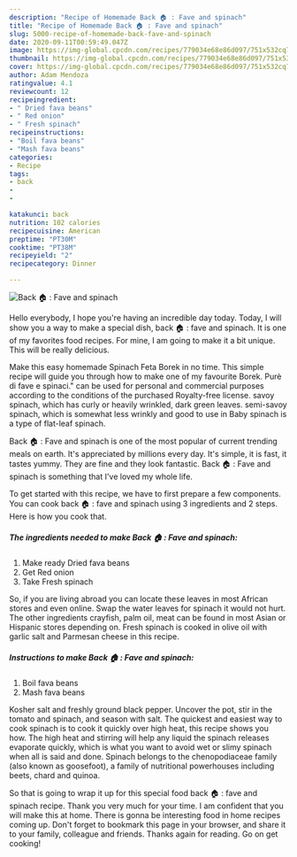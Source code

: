 ```yaml
---
description: "Recipe of Homemade Back 🏠 : Fave and spinach"
title: "Recipe of Homemade Back 🏠 : Fave and spinach"
slug: 5000-recipe-of-homemade-back-fave-and-spinach
date: 2020-09-11T00:59:49.047Z
image: https://img-global.cpcdn.com/recipes/779034e68e86d097/751x532cq70/back-🏠-fave-and-spinach-recipe-main-photo.jpg
thumbnail: https://img-global.cpcdn.com/recipes/779034e68e86d097/751x532cq70/back-🏠-fave-and-spinach-recipe-main-photo.jpg
cover: https://img-global.cpcdn.com/recipes/779034e68e86d097/751x532cq70/back-🏠-fave-and-spinach-recipe-main-photo.jpg
author: Adam Mendoza
ratingvalue: 4.1
reviewcount: 12
recipeingredient:
- " Dried fava beans"
- " Red onion"
- " Fresh spinach"
recipeinstructions:
- "Boil fava beans"
- "Mash fava beans"
categories:
- Recipe
tags:
- back
- 
- 

katakunci: back   
nutrition: 102 calories
recipecuisine: American
preptime: "PT30M"
cooktime: "PT38M"
recipeyield: "2"
recipecategory: Dinner

---
```



![Back 🏠 : Fave and spinach](https://img-global.cpcdn.com/recipes/779034e68e86d097/751x532cq70/back-🏠-fave-and-spinach-recipe-main-photo.jpg)

Hello everybody, I hope you're having an incredible day today. Today, I will show you a way to make a special dish, back 🏠 : fave and spinach. It is one of my favorites food recipes. For mine, I am going to make it a bit unique. This will be really delicious.

Make this easy homemade Spinach Feta Borek in no time. This simple recipe will guide you through how to make one of my favourite Borek. Purè di fave e spinaci.&#34; can be used for personal and commercial purposes according to the conditions of the purchased Royalty-free license. savoy spinach, which has curly or heavily wrinkled, dark green leaves. semi-savoy spinach, which is somewhat less wrinkly and good to use in Baby spinach is a type of flat-leaf spinach.

Back 🏠 : Fave and spinach is one of the most popular of current trending meals on earth. It's appreciated by millions every day. It's simple, it is fast, it tastes yummy. They are fine and they look fantastic. Back 🏠 : Fave and spinach is something that I've loved my whole life.


To get started with this recipe, we have to first prepare a few components. You can cook back 🏠 : fave and spinach using 3 ingredients and 2 steps. Here is how you cook that.

<!--inarticleads1-->

##### The ingredients needed to make Back 🏠 : Fave and spinach:

1. Make ready  Dried fava beans
1. Get  Red onion
1. Take  Fresh spinach


So, if you are living abroad you can locate these leaves in most African stores and even online. Swap the water leaves for spinach it would not hurt. The other ingredients crayfish, palm oil, meat can be found in most Asian or Hispanic stores depending on. Fresh spinach is cooked in olive oil with garlic salt and Parmesan cheese in this recipe. 

<!--inarticleads2-->

##### Instructions to make Back 🏠 : Fave and spinach:

1. Boil fava beans
1. Mash fava beans


Kosher salt and freshly ground black pepper. Uncover the pot, stir in the tomato and spinach, and season with salt. The quickest and easiest way to cook spinach is to cook it quickly over high heat, this recipe shows you how. The high heat and stirring will help any liquid the spinach releases evaporate quickly, which is what you want to avoid wet or slimy spinach when all is said and done. Spinach belongs to the chenopodiaceae family (also known as goosefoot), a family of nutritional powerhouses including beets, chard and quinoa. 

So that is going to wrap it up for this special food back 🏠 : fave and spinach recipe. Thank you very much for your time. I am confident that you will make this at home. There is gonna be interesting food in home recipes coming up. Don't forget to bookmark this page in your browser, and share it to your family, colleague and friends. Thanks again for reading. Go on get cooking!
